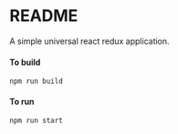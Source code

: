# README #
A simple universal react redux application.

#### To build
`npm run build`

#### To run
`npm run start`
